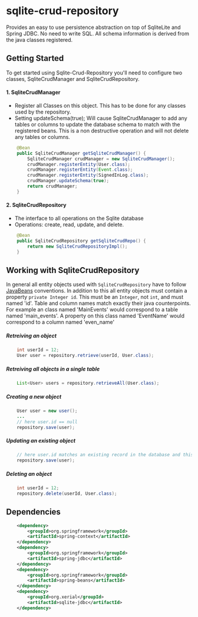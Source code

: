 # sqlite-crud-repository
Provides an easy to use persistence abstraction on top of SqliteLite and Spring JDBC. No need to write SQL. All schema information is derived from the java classes registered. 

## Getting Started

To get started using Sqlite-Crud-Repository you'll need to configure two classes, SqliteCrudManager and SqliteCrudRepository.

#### 1. SqliteCrudManager  
  * Register all Classes on this object. This has to be done for any classes used by the repository. 
  * Setting updateSchema(true); Will cause SqliteCrudManager to add any tables or columns to update the database schema 
  to match with the registered beans. This is a non destructive operation and will not delete any tables or columns.
```java
	@Bean
	public SqliteCrudManager getSqliteCrudManager() {
		SqliteCrudManager crudManager = new SqliteCrudManager();
		crudManager.registerEntity(User.class);
		crudManager.registerEntity(Event.class);
		crudManager.registerEntity(SignedInLog.class);
		crudManager.updateSchema(true);
		return crudManager;
	}
```
#### 2. SqliteCrudRepository  
  * The interface to all operations on the Sqlite database
  * Operations: create, read, update, and delete.
```java
	@Bean
	public SqliteCrudRepository getSqliteCrudRepo() {
		return new SqliteCrudRepositoryImpl();
	}
```
## Working with SqliteCrudRepository

In general all entity objects used with `SqliteCrudRepository` have to follow [JavaBeans](https://en.wikipedia.org/wiki/JavaBeans) conventions.
In addition to this all entity objects must contain a property `private Integer id`. This must be an `Integer`, not `int`, and must named 'id'.
Table and column names match exactly their java counterpoints. For example an class named 'MainEvents' would correspond to a table named 'main_events'. A property on this class named 'EventName' would correspond to a column named 'even_name' 

##### Retreiving an object
```java
    int userId = 12;
    User user = repository.retrieve(userId, User.class);
```
##### Retreiving all objects in a single table
```java
    List<User> users = repository.retrieveAll(User.class);
```
##### Creating a new object
```java
    User user = new user();
    ...
    // here user.id == null
    repository.save(user);
```  
##### Updating an existing object
```java
    // here user.id matches an existing record in the database and this row is updated
    repository.save(user);
```
##### Deleting an object
```java
    int userId = 12;
    repository.delete(userId, User.class);
```
## Dependencies
```xml
    <dependency>
        <groupId>org.springframework</groupId>
        <artifactId>spring-context</artifactId>
    </dependency>
    <dependency>
        <groupId>org.springframework</groupId>
        <artifactId>spring-jdbc</artifactId>
    </dependency>
    <dependency>
        <groupId>org.springframework</groupId>
        <artifactId>spring-beans</artifactId>
    </dependency>
    <dependency>
        <groupId>org.xerial</groupId>
        <artifactId>sqlite-jdbc</artifactId>
    </dependency>
```
